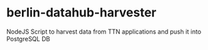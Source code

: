 # berlin-datahub-harvester
NodeJS Script to harvest data from TTN applications and push it into PostgreSQL DB
